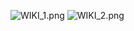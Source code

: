 ![WIKI_1.png](/.attachments/WIKI_1-e5456e6b-2e95-43dc-9297-02210f7d817e.png)
![WIKI_2.png](/.attachments/WIKI_2-a45f0b11-54b7-47b9-befe-b4e98110d7eb.png)